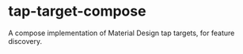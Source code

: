 # tap-target-compose
A compose implementation of Material Design tap targets, for feature discovery.
